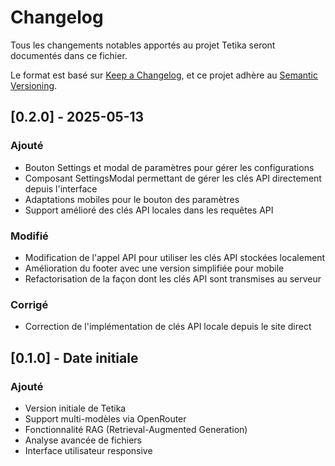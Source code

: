 # Changelog

Tous les changements notables apportés au projet Tetika seront documentés dans ce fichier.

Le format est basé sur [Keep a Changelog](https://keepachangelog.com/fr/1.0.0/),
et ce projet adhère au [Semantic Versioning](https://semver.org/spec/v2.0.0.html).

## [0.2.0] - 2025-05-13

### Ajouté
- Bouton Settings et modal de paramètres pour gérer les configurations
- Composant SettingsModal permettant de gérer les clés API directement depuis l'interface
- Adaptations mobiles pour le bouton des paramètres
- Support amélioré des clés API locales dans les requêtes API

### Modifié
- Modification de l'appel API pour utiliser les clés API stockées localement
- Amélioration du footer avec une version simplifiée pour mobile
- Refactorisation de la façon dont les clés API sont transmises au serveur

### Corrigé
- Correction de l'implémentation de clés API locale depuis le site direct

## [0.1.0] - Date initiale

### Ajouté
- Version initiale de Tetika
- Support multi-modèles via OpenRouter
- Fonctionnalité RAG (Retrieval-Augmented Generation)
- Analyse avancée de fichiers
- Interface utilisateur responsive
